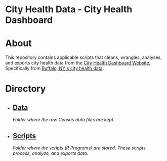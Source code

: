 <h1><b>City Health Data - City Health Dashboard</b></h1>


# **About**

This repository contains applicable scripts that cleans, wrangles, analyses, and exports city health data from the [City Health Dashboard Website](https://www.cityhealthdashboard.com/), Specifically from [Buffalo, NY's city health data](https://www.cityhealthdashboard.com/ny/buffalo/city-overview).

# **Directory**

-   <b><h2>[Data](data)</h2></b>  <i>Folder where the raw Census data files are kept.</i>

-   <b><h2>[Scripts](scripts)</h2></b>  <i>Folder where the scripts (R Programs) are stored. These scripts process, analyze, and exports data.</i>
